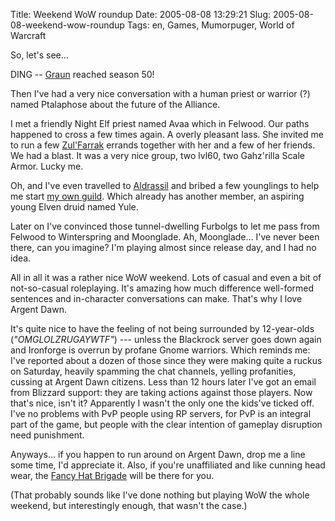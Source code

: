 Title: Weekend WoW roundup
Date: 2005-08-08 13:29:21
Slug: 2005-08-08-weekend-wow-roundup
Tags: en, Games, Mumorpuger, World of Warcraft


So, let's see…

DING -- [Graun][1] reached season 50!

Then I've had a very nice conversation with a human priest or warrior (?)
named Ptalaphose about the future of the Alliance.

I met a friendly Night Elf priest named Avaa which in Felwood. Our paths
happened to cross a few times again. A overly pleasant lass. She invited me to
run a few [Zul'Farrak][2] errands together with her and a few of her friends.
We had a blast. It was a very nice group, two lvl60, two Gahz'rilla Scale
Armor. Lucky me.

Oh, and I've even travelled to [Aldrassil][3] and bribed a few younglings to
help me start [my own guild][4]. Which already has another member, an aspiring
young Elven druid named Yule.

Later on I've convinced those tunnel-dwelling Furbolgs to let me pass from
Felwood to Winterspring and Moonglade. Ah, Moonglade… I've never been there,
can you imagine? I'm playing almost since release day, and I had no idea.

All in all it was a rather nice WoW weekend. Lots of casual and even a bit of
not-so-casual roleplaying. It's amazing how much difference well-formed
sentences and in-character conversations can make. That's why I love Argent
Dawn.

It's quite nice to have the feeling of not being surrounded by 12-year-olds
(_"OMGLOLZRUGAYWTF"_) --- unless the Blackrock server goes down again and
Ironforge is overrun by profane Gnome warriors. Which reminds me: I've
reported about a dozen of those since they were making quite a ruckus on
Saturday, heavily spamming the chat channels, yelling profanities, cussing at
Argent Dawn citizens. Less than 12 hours later I've got an email from Blizzard
support: they are taking actions against those players. Now that's nice, isn't
it? Apparently I wasn't the only one the kids've ticked off. I've no problems
with PvP people using RP servers, for PvP is an integral part of the game, but
people with the clear intention of gameplay disruption need punishment.

Anyways… if you happen to run around on Argent Dawn, drop me a line some time,
I'd appreciate it. Also, if you're unaffiliated and like cunning head wear,
the [Fancy Hat Brigade][4] will be there for you.

(That probably sounds like I've done nothing but playing WoW the whole
weekend, but interestingly enough, that wasn't the case.)

   [1]: http://wow.allakhazam.com/profile.html?258094
   [2]: http://www.worldofwar.net/cartography/instances/zulfarrak.php
   [3]: http://worldofwar.net/cartography/worldmap/teldrassil.php
   [4]: http://wow.allakhazam.com/db/guildroster.html?guild=Fancy%20Hat%20Brigade&server=Argent%20Dawn
